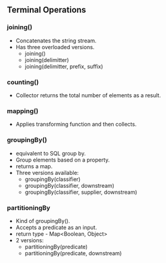 ## Terminal Operations

### joining()
- Concatenates the string stream.
- Has three overloaded versions.
    - joining()
    - joining(delimitter)
    - joining(delimitter, prefix, suffix)
    
### counting()
- Collector returns the total number of elements as a result.

### mapping()
- Applies transforming function and then collects.

### groupingBy()
- equivalent to SQL group by.
- Group elements based on a property.
- returns a map.
- Three versions available:
    - groupingBy(classifier)
    - groupingBy(classifier, downstream)
    - groupingBy(classifier, supplier, downstream)
  
### partitioningBy
- Kind of groupingBy().
- Accepts a predicate as an input.
- return type - Map<Boolean, Object>
- 2 versions:
    - partitioningBy(predicate)
    - partitioningBy(predicate, downstream)